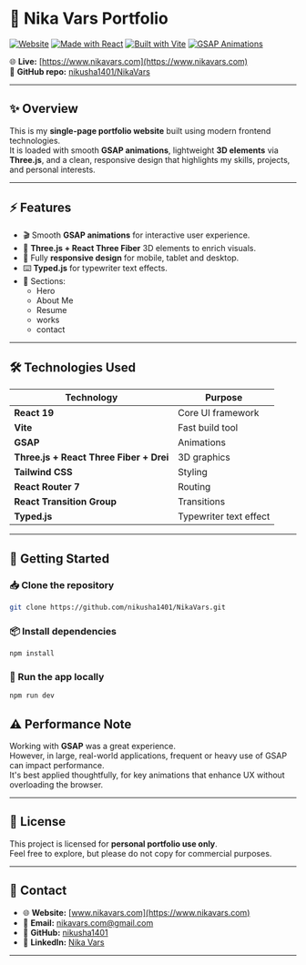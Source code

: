 # 🌟 Nika Vars Portfolio

[![Website](https://img.shields.io/website?url=https%3A%2F%2Fwww.nikavars.com&style=for-the-badge)](https://www.nikavars.com)
[![Made with React](https://img.shields.io/badge/Made%20with-React-61DAFB?style=for-the-badge&logo=react)](https://reactjs.org/)
[![Built with Vite](https://img.shields.io/badge/Built%20with-Vite-646CFF?style=for-the-badge&logo=vite&logoColor=white)](https://vitejs.dev/)
[![GSAP Animations](https://img.shields.io/badge/Animations-GSAP-88CE02?style=for-the-badge&logo=greensock&logoColor=white)](https://greensock.com/gsap/)

🌐 **Live:** [https://www.nikavars.com](https://www.nikavars.com)  
📂 **GitHub repo:** [nikusha1401/NikaVars](https://github.com/nikusha1401/NikaVars)

---

## ✨ Overview

This is my **single-page portfolio website** built using modern frontend technologies.  
It is loaded with smooth **GSAP animations**, lightweight **3D elements** via **Three.js**, and a clean, responsive design that highlights my skills, projects, and personal interests.

---

## ⚡ Features

- 🎬 Smooth **GSAP animations** for interactive user experience.
- 🌌 **Three.js + React Three Fiber** 3D elements to enrich visuals.
- 📱 Fully **responsive design** for mobile, tablet and desktop.
- ⌨️ **Typed.js** for typewriter text effects.
- 📄 Sections:
  - Hero
  - About Me
  - Resume
  - works
  - contact

---

## 🛠 Technologies Used

| Technology | Purpose |
|------------|---------|
| **React 19** | Core UI framework |
| **Vite** | Fast build tool |
| **GSAP** | Animations |
| **Three.js + React Three Fiber + Drei** | 3D graphics |
| **Tailwind CSS** | Styling |
| **React Router 7** | Routing |
| **React Transition Group** | Transitions |
| **Typed.js** | Typewriter text effect |

---

## 🚀 Getting Started

### 📥 Clone the repository

```bash
git clone https://github.com/nikusha1401/NikaVars.git
```

### 📦 Install dependencies

```bash
npm install
```

### 🏃 Run the app locally

```bash
npm run dev
```



## ⚠️ Performance Note

Working with **GSAP** was a great experience.  
However, in large, real-world applications, frequent or heavy use of GSAP can impact performance.  
It's best applied thoughtfully, for key animations that enhance UX without overloading the browser.

---


## 📄 License

This project is licensed for **personal portfolio use only**.  
Feel free to explore, but please do not copy for commercial purposes.

---

## 🙋 Contact

- 🌐 **Website:** [www.nikavars.com](https://www.nikavars.com)
- 📧 **Email:** nikavars.com@gmail.com
- 💼 **GitHub:** [nikusha1401](https://github.com/nikusha1401)
- 🔗 **LinkedIn:** [Nika Vars](https://www.linkedin.com/in/nikavars/)

---